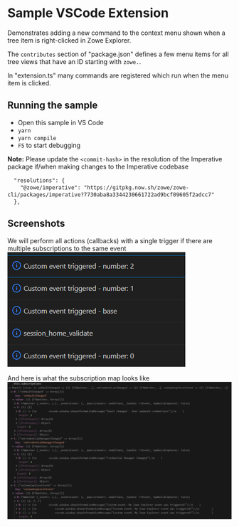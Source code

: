 # Sample VSCode Extension

Demonstrates adding a new command to the context menu shown when a tree item is right-clicked in Zowe Explorer.

The `contributes` section of "package.json" defines a few menu items for all tree views that have an ID starting with `zowe.`.

In "extension.ts" many commands are registered which run when the menu item is clicked.

## Running the sample

- Open this sample in VS Code
- `yarn`
- `yarn compile`
- `F5` to start debugging

**Note:** Please update the `<commit-hash>` in the resolution of the Imperative package if/when making changes to the Imperative codebase
```jsonc
  "resolutions": {
    "@zowe/imperative": "https://gitpkg.now.sh/zowe/zowe-cli/packages/imperative?7730aba8a3344230661722ad9bcf09605f2adcc7"
  },
```

## Screenshots

We will perform all actions (callbacks) with a single trigger if there are multiple subscriptions to the same event
![CustomEvents](res/customEvents.png)

And here is what the subscription map looks like
![AllSubs](res/allSubs.png)


